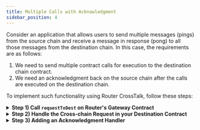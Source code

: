 ```yaml
---
title: Multiple Calls with Acknowledgment
sidebar_position: 4
---
```


Consider an application that allows users to send multiple messages (pings) from the source chain and receive a message in response (pong) to all those messages from the destination chain. In this case, the requirements are as follows:

1.  We need to send multiple contract calls for execution to the destination chain contract.
2.  We need an acknowledgment back on the source chain after the calls are executed on the destination chain.

To implement such functionality using Router CrossTalk, follow these steps:

<details>
<summary><b>Step 1) Call <code>requestToDest</code> on Router's Gateway Contract</b></summary>

We will initiate a cross-chain request from the source chain by calling the `requestToDest` function on Router's source chain Gateway contract.

```javascript
gatewayContract.requestToDest(
  Utils.RequestArgs(expiryTimstamp, isAtomicCalls),
  Utils.AckType.ACK_ON_BOTH,
  Utils.AckGasParams(ackGasLimit, ackGasPrice),
  Utils.DestinationChainParams(
    destGasLimit,
    destGasPrice,
    chainType,
    chainId,
    asmAddress
  ),
  Utils.ContractCalls(payloads, addresses)
);
```

While calling the **`requestToDest`** function on the Gateway contract, we need to pass the following parameters:

1. **requestArgs:**

   1. **expiryTimestamp:** If you want to add a specific expiry timestamp, you can mention it against this parameter. Your request will get reverted if it is not executed before the expiryTimestamp. If you don't want any expiryTimestamp, you can use **`type(uint64).max`** as the expiryTimestamp.
   2. **isAtomicCalls:** Set it to true if you want to ensure that either all your contract calls are executed or none of them are executed. Set it to false if you do not require atomicity.

2. **ackType:**

   1. Set this to **ACK_ON_SUCCESS** if you only want to get acknowledgment when the execution on the destination chain is successful.
   2. Set this to **ACK_ON_ERROR** if you only want to get acknowledgment when the execution on the destination chain failed.
   3. Set this to **ACK_ON_BOTH** if you want to get acknowledgment in both the cases (success and failure).

3. **ackGasParams:**

   1. **ackGasLimit:** Gas limit for execution of the function **`handleCrossTalkAck`** on the source chain.
   2. **ackGasPrice:** Gas price with which you want to execute the aforementioned function on the source chain.

4. **destinationChainParams:** We need to pass the destination chain gas limit, gas price, chain type, the chain ID and the address of ASM here.

5. **contractCalls:** Encode the payloads and the destination contract addresses in byte arrays and pass them in this function. The payload consist of the ABI-encoded data you want to send to the other chain. The destinationContractAddress is the address of the recipient contract on the destination chain that will handle the cross-chain request. In this case, we want to different payloads to different destination contracts.

   ```javascript
   bytes[] memory addresses = new bytes[](3);
   addresses[0] = toBytes(destinationContractAddress1);
   addresses[1] = toBytes(destinationContractAddress2);
   addresses[2] = toBytes(destinationContractAddress3);

   bytes[] memory payloads = new bytes[](3);
   payloads[0] = payload1;
   payloads[1] = payload2;
   payloads[2] = payload3;
   ```

   The **`toBytes`** function can be found [here](../understanding-crosstalk/requestToDest#6-contractcalls).

</details>

<details>
<summary><b>Step 2) Handle the Cross-chain Request in your Destination Contract</b></summary>

Once the cross-chain request is received on the destination chain, we need a mechanism to handle it. That's where **`handleRequestFromSource`** function comes into play. Router's Gateway contract on the destination chain will pass the payload along with the source chain details to the respective destination chain contract by calling this function.

```javascript
function handleRequestFromSource(
	  bytes memory srcContractAddress,
	  bytes memory payload,
	  string memory srcChainId,
	  uint64 srcChainType
) external returns (bytes memory)
```

You can handle the payload in any way you want to complete your cross-chain functionality.

</details>

<details>
<summary><b>Step 3) Adding an Acknowledgment Handler</b></summary>

Since we are anticipating an acknowledgment on the source chain, we need to implement an acknowledgment handler function. This will be contain the logic to handle the acknowledgement, i.e., what you want to do on the source chain post the execution of the request on the destination chain. The documentation for this function can be found [here](../../understanding-crosstalk//evm_guides/handleCrossTalkAck).

```javascript
function handleCrossTalkAck(
  uint64 eventIdentifier,
  bool[] memory execFlags,
  bytes[] memory execData
) external
```

</details>
